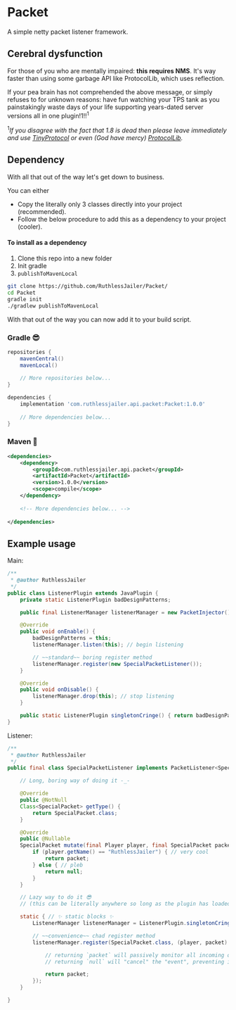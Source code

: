 # Packet

A simple netty packet listener framework.

## Cerebral dysfunction

For those of you who are mentally impaired: **this requires NMS**.
It's way faster than using some garbage API like ProtocolLib, which uses reflection.

If your pea brain has not comprehended the above message, or simply refuses to for unknown reasons:
have fun watching your TPS tank as you painstakingly waste days of your life supporting years-dated server versions all in one plugin!1!!<sup>1</sup>

<sup>1</sup>*If you disagree with the fact that 1.8 is dead then please leave immediately and use
[TinyProtocol](https://github.com/dmulloy2/ProtocolLib/tree/master/TinyProtocol) or even (God have mercy)
[ProtocolLib](https://github.com/dmulloy2/ProtocolLib).*

## Dependency

With all that out of the way let's get down to business.

You can either
- Copy the literally only 3 classes directly into your project (recommended).
- Follow the below procedure to add this as a dependency to your project (cooler).

#### To install as a dependency

1. Clone this repo into a new folder
2. Init gradle
3. `publishToMavenLocal`


```bash
git clone https://github.com/RuthlessJailer/Packet/
cd Packet
gradle init
./gradlew publishToMavenLocal
```

With that out of the way you can now add it to your build script.


### Gradle 😎

```gradle
repositories {
	mavenCentral()
	mavenLocal()
	
	// More repositories below...
}

dependencies {
	implementation 'com.ruthlessjailer.api.packet:Packet:1.0.0'
	
	// More dependencies below...
}
```

### Maven 🤮

```xml
<dependencies>
	<dependency>
		<groupId>com.ruthlessjailer.api.packet</groupId>
		<artifactId>Packet</artifactId>
		<version>1.0.0</version>
		<scope>compile</scope>
	</dependency>
	    
	<!-- More dependencies below... -->
	
</dependencies>
```

## Example usage

Main:

```java
/**
 * @author RuthlessJailer
 */
public class ListenerPlugin extends JavaPlugin {
	private static ListenerPlugin badDesignPatterns;

	public final ListenerManager listenerManager = new PacketInjector();

	@Override
	public void onEnable() {
		badDesignPatterns = this;
		listenerManager.listen(this); // begin listening

		// ~~standard~~ boring register method
		listenerManager.register(new SpecialPacketListener());
	}

	@Override
	public void onDisable() {
		listenerManager.drop(this); // stop listening
	}

	public static ListenerPlugin singletonCringe() { return badDesignPatterns; }
}
```

Listener:

```java
/**
 * @author RuthlessJailer
 */
public final class SpecialPacketListener implements PacketListener<SpecialPacket> {

	// Long, boring way of doing it -_-

	@Override
	public @NotNull
	Class<SpecialPacket> getType() {
		return SpecialPacket.class;
	}

	@Override
	public @Nullable
	SpecialPacket mutate(final Player player, final SpecialPacket packet) {
		if (player.getName() == "RuthlessJailer") { // very cool
			return packet;
		} else { // pleb
			return null;
		}
	}

	// Lazy way to do it 😎
	// (this can be literally anywhere so long as the plugin has loaded)

	static { // ✨ static blocks ✨
		ListenerManager listenerManager = ListenerPlugin.singletonCringe().listenerManager;

		// ~~convenience~~ chad register method
		listenerManager.register(SpecialPacket.class, (player, packet) -> {

			// returning `packet` will passively monitor all incoming or outgoing SpecialPackets
			// returning `null` will "cancel" the "event", preventing it from going to the server or client as this listener takes priority over the server's packet handler

			return packet;
		});
	}

}
```